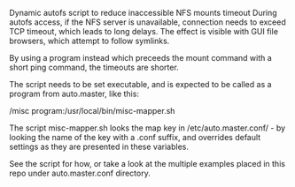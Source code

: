 Dynamic autofs script to reduce inaccessible NFS mounts timeout
During autofs access, if the NFS server is unavailable, connection needs to exceed TCP timeout, which leads to long delays.
The effect is visible with GUI file browsers, which attempt to follow symlinks.

By using a program instead which preceeds the mount command with a short ping command, the timeouts are shorter.

The script needs to be set executable, and is expected to be called as a program from auto.master, like this:

/misc program:/usr/local/bin/misc-mapper.sh

The script misc-mapper.sh looks the map key in /etc/auto.master.conf/ - by looking the name of the key with a .conf suffix, and overrides
default settings as they are presented in these variables.

See the script for how, or take a look at the multiple examples placed in this repo under auto.master.conf directory.
